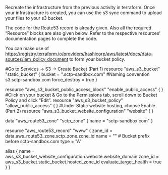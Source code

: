 Recreate the infrastructure from the previous activity in terraform. Once your infrastructure is created, you can use the s3 sync command to upload your files to your s3 bucket.

The code for the Route53 record is already given. Also all the required “Resource” blocks are also given below. Refer to the respective resources’ documentation pages to complete the code.

You can make use of https://registry.terraform.io/providers/hashicorp/aws/latest/docs/data-sources/iam_policy_document to form your bucket policy.


#Go to Services -> S3 -> Create Bucket (Part 1)
resource "aws_s3_bucket" "static_bucket" {
 bucket = "<ADD YOUR NAME HERE>.sctp-sandbox.com" #Naming convention <name>s3.sctp-sandbox.com
 force_destroy = true
}


resource "aws_s3_bucket_public_access_block" "enable_public_access" {
}
#Click on your bucket & Go to the Permissions tab, scroll down to Bucket Policy and click “Edit”.
resource "aws_s3_bucket_policy" "allow_public_access" {
}
#Under Static website hosting, choose Enable. (Part 2)
resource "aws_s3_bucket_website_configuration" "website" {
}


data "aws_route53_zone" "sctp_zone" {
 name = "sctp-sandbox.com"
}


resource "aws_route53_record" "www" {
 zone_id = data.aws_route53_zone.sctp_zone.zone_id
 name = "" # Bucket prefix before sctp-sandbox.com
 type = "A"


 alias {
   name = aws_s3_bucket_website_configuration.website.website_domain
   zone_id = aws_s3_bucket.static_bucket.hosted_zone_id
   evaluate_target_health = true
 }
}

